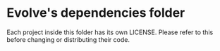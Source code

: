 # Evolve's dependencies folder

Each project inside this folder has its own LICENSE. Please refer to this
before changing or distributing their code.
